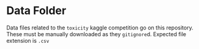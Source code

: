 # Data Folder

Data files related to the `toxicity` kaggle competition go on this repository. These must be manually downloaded as they `gitignore`d.
Expected file extension is `.csv`
